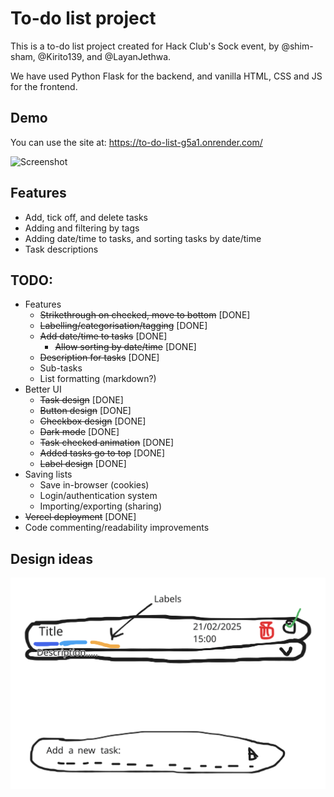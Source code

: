 # To-do list project

This is a to-do list project created for Hack Club's Sock event, by @shim-sham,
@Kirito139, and @LayanJethwa.

We have used Python Flask for the backend, and vanilla HTML, CSS and JS for the frontend.
## Demo

You can use the site at: https://to-do-list-g5a1.onrender.com/

![Screenshot](LINK_TO_SCREENSHOT)
## Features

- Add, tick off, and delete tasks
- Adding and filtering by tags
- Adding date/time to tasks, and sorting tasks by date/time
- Task descriptions

## TODO:

- Features
    - ~~Strikethrough on checked, move to bottom~~ [DONE]
    - ~~Labelling/categorisation/tagging~~ [DONE]
    - ~~Add date/time to tasks~~ [DONE]
        - ~~Allow sorting by date/time~~ [DONE]
    - ~~Description for tasks~~ [DONE]
    - Sub-tasks
    - List formatting (markdown?)
- Better UI
    - ~~Task design~~ [DONE]
    - ~~Button design~~ [DONE]
    - ~~Checkbox design~~ [DONE]
    - ~~Dark mode~~ [DONE]
    - ~~Task checked animation~~ [DONE]
    - ~~Added tasks go to top~~ [DONE]
    - ~~Label design~~ [DONE]
- Saving lists
    - Save in-browser (cookies)
    - Login/authentication system
    - Importing/exporting (sharing)
- ~~Vercel deployment~~ [DONE]
- Code commenting/readability improvements

## Design ideas

![UI design](https://raw.githubusercontent.com/shim-sham/todo-list-site/main/sketch.svg)
